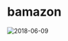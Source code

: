 # bamazon
![2018-06-09](https://user-images.githubusercontent.com/35086806/41197455-519f7926-6c2d-11e8-9a8f-f85c0b9942dd.png)
